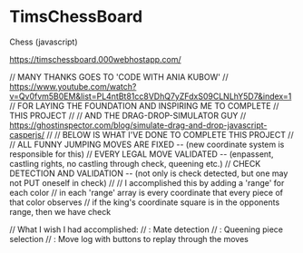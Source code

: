 # TimsChessBoard
Chess (javascript)

https://timschessboard.000webhostapp.com/

// MANY THANKS GOES TO 'CODE WITH ANIA KUBOW'
// https://www.youtube.com/watch?v=Qv0fvm5B0EM&list=PL4ntBt81cc8VDhQ7yZFdxS09CLNLhY5D7&index=1
// FOR LAYING THE FOUNDATION AND INSPIRING ME TO COMPLETE
// THIS PROJECT
//
// AND THE DRAG-DROP-SIMULATOR GUY
// https://ghostinspector.com/blog/simulate-drag-and-drop-javascript-casperjs/
//
// BELOW IS WHAT I'VE DONE TO COMPLETE THIS PROJECT
//
// ALL FUNNY JUMPING MOVES ARE FIXED -- (new coordinate system is responsible for this)
// EVERY LEGAL MOVE VALIDATED -- (enpassent, castling rights, no castling through check, queening etc.)
// CHECK DETECTION AND VALIDATION -- (not only is check detected, but one may not PUT oneself in check)
//
// I accomplished this by adding a 'range' for each color
// in each 'range' array is every coordinate that every piece of that color observes
// if the king's coordinate square is in the opponents range, then we have check

// What I wish I had accomplished:
// : Mate detection
// : Queening piece selection
// : Move log with buttons to replay through the moves
